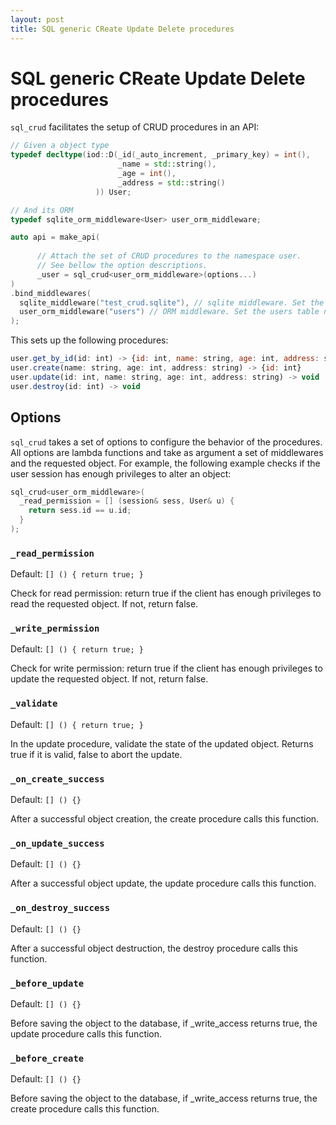 ```yaml
---
layout: post
title: SQL generic CReate Update Delete procedures
---
```


SQL generic CReate Update Delete procedures
===========================

```sql_crud``` facilitates the setup of CRUD procedures in an API:

```c++
// Given a object type
typedef decltype(iod::D(_id(_auto_increment, _primary_key) = int(),
                        _name = std::string(),
                        _age = int(),
                        _address = std::string()
                   )) User;

// And its ORM
typedef sqlite_orm_middleware<User> user_orm_middleware;

auto api = make_api(
    
      // Attach the set of CRUD procedures to the namespace user.
      // See bellow the option descriptions.
      _user = sql_crud<user_orm_middleware>(options...)
)
.bind_middlewares(
  sqlite_middleware("test_crud.sqlite"), // sqlite middleware. Set the db filepath.
  user_orm_middleware("users") // ORM middleware. Set the users table name.
);
```

This sets up the following procedures:

```javascript
user.get_by_id(id: int) -> {id: int, name: string, age: int, address: string}
user.create(name: string, age: int, address: string) -> {id: int}
user.update(id: int, name: string, age: int, address: string) -> void
user.destroy(id: int) -> void
```

## Options

```sql_crud``` takes a set of options to configure the behavior of the
procedures. All options are lambda functions and take as argument
a set of middlewares and the requested object. For example, the
following example checks if the user session has enough privileges to
alter an object:

```c++
sql_crud<user_orm_middleware>(
  _read_permission = [] (session& sess, User& u) { 
    return sess.id == u.id; 
  }
);
```

### ```_read_permission```

Default: ```[] () { return true; }```

Check for read permission: return true if the client has enough
privileges to read the requested object. If not, return false.

### ```_write_permission```

Default: ```[] () { return true; }```

Check for write permission: return true if the client has enough
privileges to update the requested object. If not, return false.

### ```_validate```

Default: ```[] () { return true; }```

In the update procedure, validate the state of the updated object. 
Returns true if it is valid, false to abort the update.

### ```_on_create_success```

Default: ```[] () {}```

After a successful object creation, the create procedure calls this
function.

### ```_on_update_success```

Default: ```[] () {}```

After a successful object update, the update procedure calls this
function.

### ```_on_destroy_success```

Default: ```[] () {}```

After a successful object destruction, the destroy procedure calls this
function.

### ```_before_update```

Default: ```[] () {}```

Before saving the object to the database, if _write_access returns
true, the update procedure calls this function.

### ```_before_create```

Default: ```[] () {}```

Before saving the object to the database, if _write_access returns
true, the create procedure calls this function.


